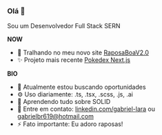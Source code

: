 <h3>Olá 👋</h3> 
<p>Sou um Desenvolvedor Full Stack SERN</p>

**NOW**

- 🔭 Tralhando no meu novo site [RaposaBoaV2.0](https://gabrielbr619.github.io/RaposaBoaV2/)
- :sparkles: Projeto mais recente [Pokedex Next.js](https://github.com/gabrielbr619/pokedex_nextJs)

**BIO**
- 🏢 Atualmente estou buscando oportunidades
- ⚙️ Uso diariamente: .ts, .tsx, .scss, .js, .ai
- 🌱 Aprendendo tudo sobre SOLID
- 💬 Entre em contato: [linkedin.com/gabriel-lara](https://www.linkedin.com/in/gabriel-lara-52129a205/) ou gabrielbr619@hotmail.com
- ⚡️ Fato importante: Eu adoro raposas!
